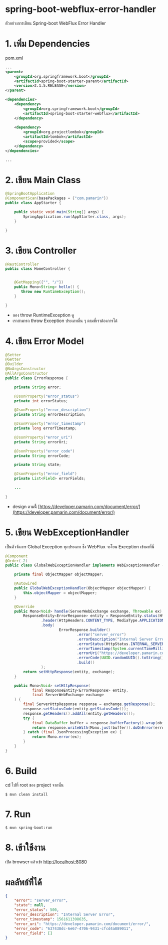 # spring-boot-webflux-error-handler 
ตัวอย่างการเขียน Spring-boot WebFlux Error Handler 

# 1. เพิ่ม Dependencies

pom.xml 
``` xml
...
<parent>
    <groupId>org.springframework.boot</groupId>
    <artifactId>spring-boot-starter-parent</artifactId>
    <version>2.1.5.RELEASE</version>
</parent>

<dependencies>
    <dependency>
        <groupId>org.springframework.boot</groupId>
        <artifactId>spring-boot-starter-webflux</artifactId>
    </dependency>
    
    <dependency>
        <groupId>org.projectlombok</groupId>
        <artifactId>lombok</artifactId>
        <scope>provided</scope>
    </dependency>
</dependencies>

...
```

# 2. เขียน Main Class 

``` java
@SpringBootApplication
@ComponentScan(basePackages = {"com.pamarin"}) 
public class AppStarter {

    public static void main(String[] args) {
        SpringApplication.run(AppStarter.class, args);
    }

}
```

# 3. เขียน Controller
``` java
@RestController
public class HomeController {


    @GetMapping({"", "/"})
    public Mono<String> hello() {
       throw new RuntimeException();
    }

}
```
- ลอง throw RuntimeException ดู 
- เราสามารถ throw Exception ประเภทอื่น ๆ ตามที่เราต้องการได้ 

# 4. เขียน Error Model 
``` java 
@Setter
@Getter
@Builder
@NoArgsConstructor
@AllArgsConstructor
public class ErrorResponse {

    private String error;

    @JsonProperty("error_status")
    private int errorStatus;

    @JsonProperty("error_description")
    private String errorDescription;

    @JsonProperty("error_timestamp")
    private long errorTimestamp;

    @JsonProperty("error_uri")
    private String errorUri;

    @JsonProperty("error_code")
    private String errorCode;

    private String state;

    @JsonProperty("error_field")
    private List<Field> errorFields;

    ...
    
}
```
- design ตามนี้้ [https://developer.pamarin.com/document/error/](https://developer.pamarin.com/document/error/) 

# 5. เขียน WebExceptionHandler 
เป็นตัวจัดการ Global Exception ทุกประเภท ซึ่ง WebFlux จะโยน Exception เข้ามาที่นี่ 
```java
@Component
@Order(-2)
public class GlobalWebExceptionHandler implements WebExceptionHandler {

    private final ObjectMapper objectMapper;

    @Autowired
    public GlobalWebExceptionHandler(ObjectMapper objectMapper) {
        this.objectMapper = objectMapper;
    }

    @Override
    public Mono<Void> handle(ServerWebExchange exchange, Throwable ex) {
        ResponseEntity<ErrorResponse> entity = ResponseEntity.status(HttpStatus.INTERNAL_SERVER_ERROR)
                .header(HttpHeaders.CONTENT_TYPE, MediaType.APPLICATION_JSON_UTF8_VALUE)
                .body(
                        ErrorResponse.builder()
                                .error("server_error")
                                .errorDescription("Internal Server Error")
                                .errorStatus(HttpStatus.INTERNAL_SERVER_ERROR.value())
                                .errorTimestamp(System.currentTimeMillis())
                                .errorUri("https://developer.pamarin.com/document/error/")
                                .errorCode(UUID.randomUUID().toString())
                                .build()
                );
        return setHttpResponse(entity, exchange);
    }

    public Mono<Void> setHttpResponse(
            final ResponseEntity<ErrorResponse> entity,
            final ServerWebExchange exchange
    ) {
        final ServerHttpResponse response = exchange.getResponse();
        response.setStatusCode(entity.getStatusCode());
        response.getHeaders().addAll(entity.getHeaders());
        try {
            final DataBuffer buffer = response.bufferFactory().wrap(objectMapper.writeValueAsBytes(entity.getBody()));
            return response.writeWith(Mono.just(buffer)).doOnError(error -> DataBufferUtils.release(buffer));
        } catch (final JsonProcessingException ex) {
            return Mono.error(ex);
        }
    }
}
```

# 6. Build
cd ไปที่ root ของ project จากนั้น  
``` shell 
$ mvn clean install
```

# 7. Run 
``` shell 
$ mvn spring-boot:run
```

# 8. เข้าใช้งาน

เปิด browser แล้วเข้า [http://localhost:8080](http://localhost:8080)

# ผลลัพธ์ที่ได้
```json
{
    "error": "server_error",
    "state": null,
    "error_status": 500,
    "error_description": "Internal Server Error",
    "error_timestamp": 1561611398635,
    "error_uri": "https://developer.pamarin.com/document/error/",
    "error_code": "637438dc-6e67-4706-9431-cfcd4a889011",
    "error_field": []
}
```
